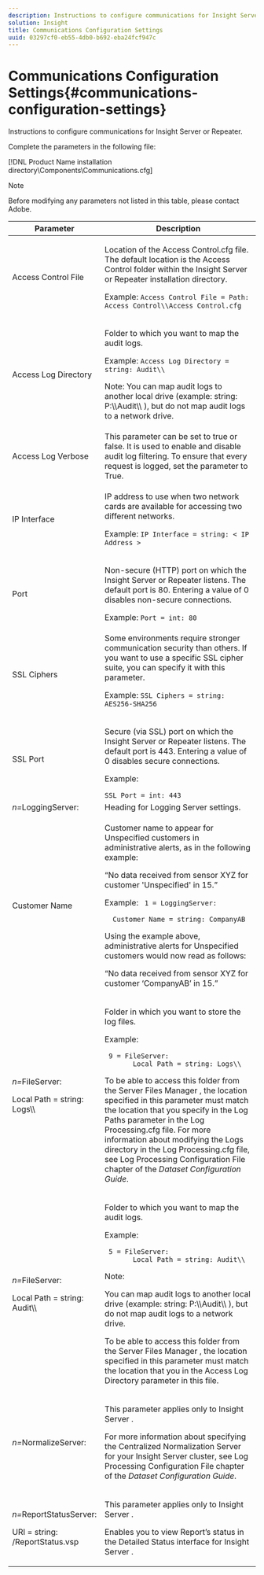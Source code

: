 ```yaml
---
description: Instructions to configure communications for Insight Server or Repeater.
solution: Insight
title: Communications Configuration Settings
uuid: 03297cf0-eb55-4db0-b692-eba24fcf947c
---
```


# Communications Configuration Settings{#communications-configuration-settings}

Instructions to configure communications for Insight Server or Repeater.

Complete the parameters in the following file:

[!DNL Product Name installation directory\Components\Communications.cfg]

>[!NOTE]
>
>Before modifying any parameters not listed in this table, please contact Adobe.

<table id="table_C87F1150E53548F484A8C0CFE91F1079"> 
 <thead> 
  <tr> 
   <th colname="col1" class="entry"> Parameter </th> 
   <th colname="col2" class="entry"> Description </th> 
  </tr> 
 </thead>
 <tbody> 
  <tr> 
   <td colname="col1"> Access Control File </td> 
   <td colname="col2"> <p>Location of the <span class="filepath"> Access Control.cfg </span> file. The default location is the <span class="filepath"> Access Control </span> folder within the <span class="keyword"> Insight Server </span> or <span class="wintitle"> Repeater </span> installation directory. </p> <p>Example: <code>Access Control File = Path: Access Control\\Access Control.cfg</code> </p> </td> 
  </tr> 
  <tr> 
   <td colname="col1"> Access Log Directory </td> 
   <td colname="col2"> <p>Folder to which you want to map the audit logs. </p> <p>Example: <code>Access Log Directory = string: Audit\\</code> </p> <p> <p>Note:  You can map audit logs to another local drive (example: <span class="filepath"> string: P:\\Audit\\ </span>), but do not map audit logs to a network drive. </p> </p> </td> 
  </tr> 
  <tr> 
   <td colname="col1"> Access Log Verbose </td> 
   <td colname="col2"> This parameter can be set to true or false. It is used to enable and disable audit log filtering. To ensure that every request is logged, set the parameter to True. </td> 
  </tr> 
  <tr> 
   <td colname="col1"> IP Interface </td> 
   <td colname="col2"> <p>IP address to use when two network cards are available for accessing two different networks. </p> <p>Example: <code>IP Interface = string: &lt; IP Address &gt;</code> </p> </td> 
  </tr> 
  <tr> 
   <td colname="col1"> Port </td> 
   <td colname="col2"> <p>Non-secure (HTTP) port on which the <span class="keyword"> Insight Server </span> or <span class="wintitle"> Repeater </span> listens. The default port is 80. Entering a value of 0 disables non-secure connections. </p> <p>Example: <code>Port = int: 80</code> </p> </td> 
  </tr> 
  <tr> 
   <td colname="col1"> SSL Ciphers </td> 
   <td colname="col2"> Some environments require stronger communication security than others. If you want to use a specific SSL cipher suite, you can specify it with this parameter. <p>Example: <code>SSL Ciphers = string: AES256-SHA256</code> </p> </td> 
  </tr> 
  <tr> 
   <td colname="col1"> SSL Port </td> 
   <td colname="col2"> <p>Secure (via SSL) port on which the <span class="keyword"> Insight Server </span> or <span class="wintitle"> Repeater </span> listens. The default port is 443. Entering a value of 0 disables secure connections. </p> <p>Example: <span class="filepath"></span> </p> <code>SSL Port = int: 443</code> </td> 
  </tr> 
  <tr> 
   <td colname="col1"> <i>n=</i>LoggingServer: </td> 
   <td colname="col2"> Heading for Logging Server settings. </td> 
  </tr> 
  <tr> 
   <td colname="col1"> Customer Name </td> 
   <td colname="col2"> <p>Customer name to appear for Unspecified customers in administrative alerts, as in the following example: </p> <p>“No data received from sensor XYZ for customer 'Unspecified' in 15.” </p> <p>Example: <code> 1&nbsp;=&nbsp;LoggingServer:&nbsp; 
      &nbsp;&nbsp;Customer&nbsp;Name&nbsp;=&nbsp;string:&nbsp;CompanyAB </code> </p> <p>Using the example above, administrative alerts for Unspecified customers would now read as follows: </p> <p>“No data received from sensor XYZ for customer ‘CompanyAB’ in 15.” </p> </td> 
  </tr> 
  <tr> 
   <td colname="col1"> <p> <i>n=</i>FileServer: </p> <p> Local Path = string: Logs\\ </p> </td> 
   <td colname="col2"> <p>Folder in which you want to store the log files. </p> <p>Example: </p> <code> 9&nbsp;=&nbsp;FileServer:&nbsp; 
     &nbsp;&nbsp;Local&nbsp;Path&nbsp;=&nbsp;string:&nbsp;Logs\\ </code> <p>To be able to access this folder from the <span class="wintitle"> Server Files Manager </span>, the location specified in this parameter must match the location that you specify in the Log Paths parameter in the <span class="filepath"> Log Processing.cfg </span> file. For more information about modifying the Logs directory in the <span class="filepath"> Log Processing.cfg </span> file, see Log Processing Configuration File chapter of the <i>Dataset Configuration Guide</i>. </p> </td> 
  </tr> 
  <tr> 
   <td colname="col1"> <p> <i>n=</i>FileServer: </p> <p> Local Path = string: Audit\\ </p> </td> 
   <td colname="col2"> <p>Folder to which you want to map the audit logs. </p> <p>Example: </p> <code> 5&nbsp;=&nbsp;FileServer:&nbsp; 
     &nbsp;&nbsp;Local&nbsp;Path&nbsp;=&nbsp;string:&nbsp;Audit\\ </code> <p>Note:  <p>You can map audit logs to another local drive (example: <span class="filepath"> string: P:\\Audit\\ </span>), but do not map audit logs to a network drive. </p> <p>To be able to access this folder from the <span class="wintitle"> Server Files Manager </span>, the location specified in this parameter must match the location that you in the Access Log Directory parameter in this file. </p> </p> </td> 
  </tr> 
  <tr> 
   <td colname="col1"> <i>n=</i>NormalizeServer: </td> 
   <td colname="col2"> <p>This parameter applies only to <span class="keyword"> Insight Server </span>. </p> <p>For more information about specifying the Centralized Normalization Server for your <span class="keyword"> Insight Server </span> cluster, see Log Processing Configuration File chapter of the <i>Dataset Configuration Guide</i>. </p> </td> 
  </tr> 
  <tr> 
   <td colname="col1"> <p> <i>n=</i>ReportStatusServer: </p> <p> URI = string: /ReportStatus.vsp </p> </td> 
   <td colname="col2"> <p>This parameter applies only to <span class="keyword"> Insight Server </span>. </p> <p>Enables you to view <span class="keyword"> Report’s </span> status in the Detailed Status interface for <span class="keyword"> Insight Server </span>. </p> </td> 
  </tr> 
 </tbody> 
</table>
